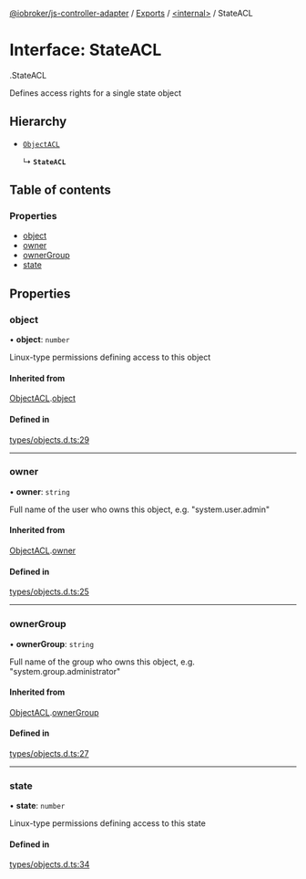 [@iobroker/js-controller-adapter](../README.md) / [Exports](../modules.md) / [<internal\>](../modules/internal_.md) / StateACL

# Interface: StateACL

[<internal>](../modules/internal_.md).StateACL

Defines access rights for a single state object

## Hierarchy

- [`ObjectACL`](internal_.ObjectACL.md)

  ↳ **`StateACL`**

## Table of contents

### Properties

- [object](internal_.StateACL.md#object)
- [owner](internal_.StateACL.md#owner)
- [ownerGroup](internal_.StateACL.md#ownergroup)
- [state](internal_.StateACL.md#state)

## Properties

### object

• **object**: `number`

Linux-type permissions defining access to this object

#### Inherited from

[ObjectACL](internal_.ObjectACL.md).[object](internal_.ObjectACL.md#object)

#### Defined in

[types/objects.d.ts:29](https://github.com/ioBroker/ioBroker.js-controller/blob/d87d529d/packages/types/objects.d.ts#L29)

___

### owner

• **owner**: `string`

Full name of the user who owns this object, e.g. "system.user.admin"

#### Inherited from

[ObjectACL](internal_.ObjectACL.md).[owner](internal_.ObjectACL.md#owner)

#### Defined in

[types/objects.d.ts:25](https://github.com/ioBroker/ioBroker.js-controller/blob/d87d529d/packages/types/objects.d.ts#L25)

___

### ownerGroup

• **ownerGroup**: `string`

Full name of the group who owns this object, e.g. "system.group.administrator"

#### Inherited from

[ObjectACL](internal_.ObjectACL.md).[ownerGroup](internal_.ObjectACL.md#ownergroup)

#### Defined in

[types/objects.d.ts:27](https://github.com/ioBroker/ioBroker.js-controller/blob/d87d529d/packages/types/objects.d.ts#L27)

___

### state

• **state**: `number`

Linux-type permissions defining access to this state

#### Defined in

[types/objects.d.ts:34](https://github.com/ioBroker/ioBroker.js-controller/blob/d87d529d/packages/types/objects.d.ts#L34)
